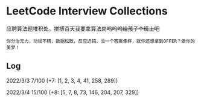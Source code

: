 # LeetCode Interview Collections

应聘算法题堆积处。拼搏百天我要拿算法岗~~呜呜呜给孩子个班上吧~~

`你分治无力，动规不精，数据松散，反应迟钝，没一个答案像样，就你还想拿到OFFER？做你的美梦！`

## Log
2022/3/3 7/100 (+7: [1, 2, 3, 4, 41, 258, 289])  

2022/3/4 15/100 (+8: [5, 7, 8, 73, 146, 204, 207, 329])  
